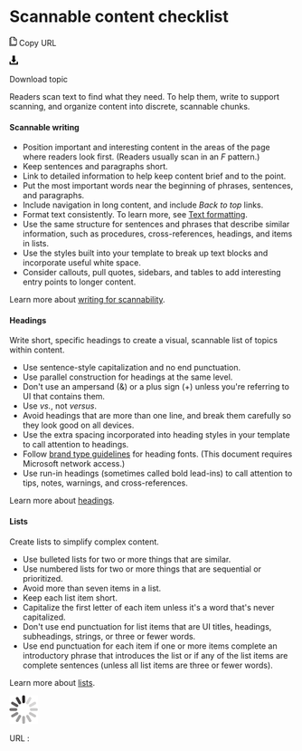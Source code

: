 # Scannable content checklist

![Copy URL](media/scannable-content-checklist/Copy.png)
Copy URL

![Download](media/scannable-content-checklist/Download.png)

Download topic

Readers
scan text to find what they need. To help them, write to support
scanning, and organize content into discrete, scannable chunks. 

#### Scannable writing

  - Position important
    and interesting content in the areas of the page where readers
    look first. (Readers usually scan in an *F* pattern.)
  - Keep sentences and paragraphs short.
  - Link to detailed information to help keep content brief and to the point.
  - Put the most important words near the beginning of phrases, sentences, and paragraphs.
  - Include navigation in long content, and include *Back to top* links.
  - Format text consistently. To learn more, see [Text formatting](https://worldready.cloudapp.net/Styleguide/Read?id=2700&topicid=36381). 
  - Use
    the same structure for sentences and phrases that describe similar
    information, such as procedures, cross-references, headings, and items
    in lists.
  - Use the styles built into your template to break up text blocks and incorporate useful white space.
  - Consider callouts, pull quotes, sidebars, and tables to add interesting entry points to longer content.

 Learn more about [writing for scannability](https://worldready.cloudapp.net/Styleguide/Read?id=2700&topicid=36380).

#### Headings

Write short, specific headings to create a visual, scannable list of topics within content.

  - Use sentence-style capitalization and no end punctuation.
  - Use parallel construction for headings at the same level. 
  - Don't use an ampersand (&) or a plus sign (+) unless you're referring to UI that contains them.
  - Use *vs.*, not *versus*.
  - Avoid headings that are more than one line, and break them carefully so they look good on all devices.
  - Use the extra spacing incorporated into heading styles in your template to call attention to headings.
  - Follow [](https://microsoft.sharepoint.com/teams/BrandCentral/Guidelines/Microsoft_type_guidelines.pdf)[brand type guidelines](https://microsoft.sharepoint.com/teams/BrandCentral/Pages/The-Microsoft-brand-Core-elements-Type.aspx) for heading fonts. (This document requires Microsoft network access.)
  - Use run-in headings (sometimes called bold lead-ins) to call attention to tips, notes, warnings, and cross-references.

 Learn more about [headings](https://worldready.cloudapp.net/Styleguide/Read?id=2700&topicid=36408).

#### Lists

Create lists to simplify complex content. 

  - Use bulleted lists for two or more things that are similar.
  - Use numbered lists for two or more things that are sequential or prioritized.
  - Avoid more than seven items in a list.
  - Keep each list item short.
  - Capitalize the first letter of each item unless it's a word that's never capitalized.
  - Don't use end punctuation for list items that are UI titles, headings, subheadings, strings, or three or fewer words.
  - Use
    end punctuation for each item if one or more items complete an
    introductory phrase that introduces the list or if any of the list
    items are complete sentences (unless all list items are three or fewer
    words).

 Learn more about [lists](https://worldready.cloudapp.net/Styleguide/Read?id=2700&topicid=36412).

![In progress](media/scannable-content-checklist/activity-large.gif)

URL :
